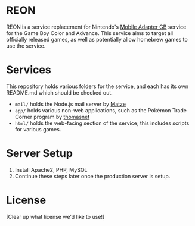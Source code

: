 # REON

REON is a service replacement for Nintendo's [Mobile Adapter GB](https://bulbapedia.bulbagarden.net/wiki/Mobile_Game_Boy_Adapter) service for the Game Boy Color and Advance. This service aims to target all officially released games, as well as potentially allow homebrew games to use the service.

# Services

This repository holds various folders for the service, and each has its own README.md which should be checked out.

- `mail/` holds the Node.js mail server by [Matze](https://github.com/Sudel-Matze)
- `app/` holds various non-web applications, such as the Pokémon Trade Corner program by [thomasnet](https://github.com/thomasnet-mc)
- `html/` holds the web-facing section of the service; this includes scripts for various games.

# Server Setup

1. Install Apache2, PHP, MySQL
2. Continue these steps later once the production server is setup.


# License

[Clear up what license we'd like to use!]
